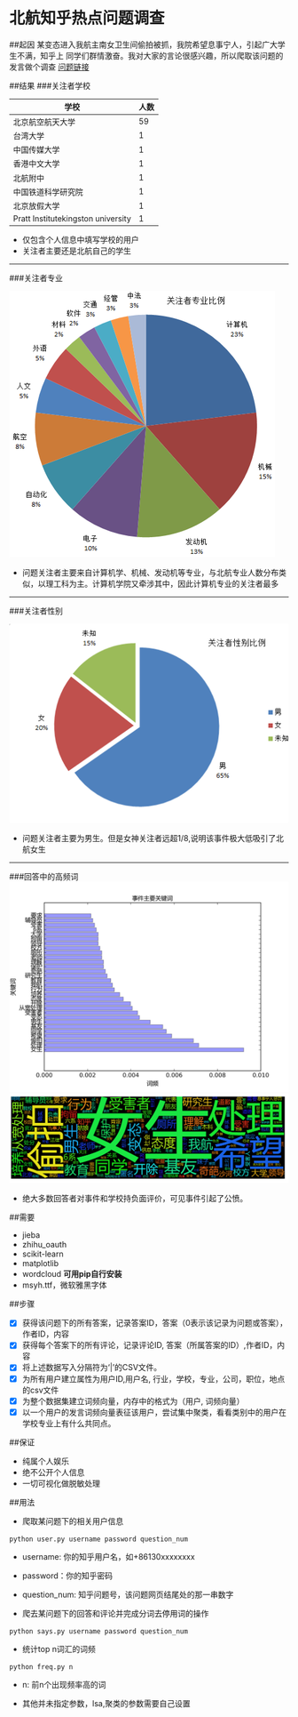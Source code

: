 # 北航知乎热点问题调查

##起因
某变态进入我航主南女卫生间偷拍被抓，我院希望息事宁人，引起广大学生不满，知乎上
同学们群情激奋。我对大家的言论很感兴趣，所以爬取该问题的发言做个调查
[问题链接](https://www.zhihu.com/question/46977820)

##结果
###关注者学校

|学校|人数|
|----|----|
|北京航空航天大学|59|
|台湾大学|1|
|中国传媒大学|1|
|香港中文大学|1|
|北航附中|1|
|中国铁道科学研究院|1|
|北京放假大学|1|
|Pratt Institutekingston university|1|

- 仅包含个人信息中填写学校的用户
- 关注者主要还是北航自己的学生

-------------------------
###关注者专业

![img](./major.png)

- 问题关注者主要来自计算机学、机械、发动机等专业，与北航专业人数分布类似，以理工科为主。计算机学院又牵涉其中，因此计算机专业的关注者最多
-----------------------------
###关注者性别

![img](./gender.png)

- 问题关注者主要为男生。但是女神关注者远超1/8,说明该事件极大低吸引了北航女生

-----------------------------
###回答中的高频词
![img](./freq.png)
![img](./wordcloud.png)
- 绝大多数回答者对事件和学校持负面评价，可见事件引起了公愤。

##需要
- jieba
- zhihu_oauth
- scikit-learn
- matplotlib
- wordcloud
**可用pip自行安装**
- msyh.ttf，微软雅黑字体

##步骤
- [x] 获得该问题下的所有答案，记录答案ID，答案（0表示该记录为问题或答案），作者ID，内容
- [x] 获得每个答案下的所有评论，记录评论ID, 答案（所属答案的ID）,作者ID，内容
- [x] 将上述数据写入分隔符为‘|’的CSV文件。
- [x] 为所有用户建立属性为用户ID,用户名, 行业，学校，专业，公司，职位，地点的csv文件
- [x] 为整个数据集建立词频向量，内存中的格式为（用户, 词频向量）
- [x] 以一个用户的发言词频向量表征该用户，尝试集中聚类，看看类别中的用户在学校专业上有什么共同点。

##保证
- 纯属个人娱乐
- 绝不公开个人信息
- 一切可视化做脱敏处理

##用法
- 爬取某问题下的相关用户信息
```
python user.py username password question_num
```
 - username: 你的知乎用户名，如+86130xxxxxxxx
 - password：你的知乎密码
 - question_num: 知乎问题号，该问题网页结尾处的那一串数字

- 爬去某问题下的回答和评论并完成分词去停用词的操作
```
python says.py username password question_num
```

- 统计top n词汇的词频
```
python freq.py n
```
 - n: 前n个出现频率高的词

- 其他并未指定参数，lsa,聚类的参数需要自己设置